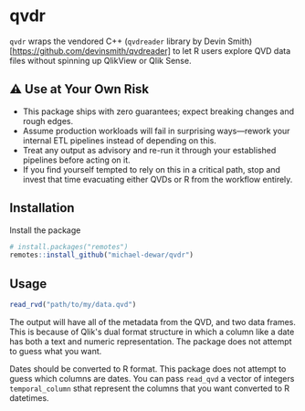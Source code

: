 # qvdr 

`qvdr` wraps the vendored C++ (`qvdreader` library by Devin Smith)[https://github.com/devinsmith/qvdreader] to let R users explore QVD data files without spinning up QlikView or Qlik Sense.

## ⚠️ Use at Your Own Risk

- This package ships with zero guarantees; expect breaking changes and rough edges.
- Assume production workloads will fail in surprising ways—rework your internal ETL pipelines instead of depending on this.
- Treat any output as advisory and re-run it through your established pipelines before acting on it.
- If you find yourself tempted to rely on this in a critical path, stop and invest that time evacuating either QVDs or R from the workflow entirely.

## Installation

Install the package

```r
# install.packages("remotes")
remotes::install_github("michael-dewar/qvdr")
```

## Usage

```r
read_rvd("path/to/my/data.qvd")
```

The output will have all of the metadata from the QVD, and two data frames.  This is because of Qlik's dual format structure in which a column like a date has both a text and numeric representation. The package does not attempt to guess what you want.

Dates should be converted to R format.  This package does not attempt to guess which columns are dates.  You can pass `read_qvd` a vector of integers `temporal_column` sthat represent the columns that you want converted to R datetimes.

